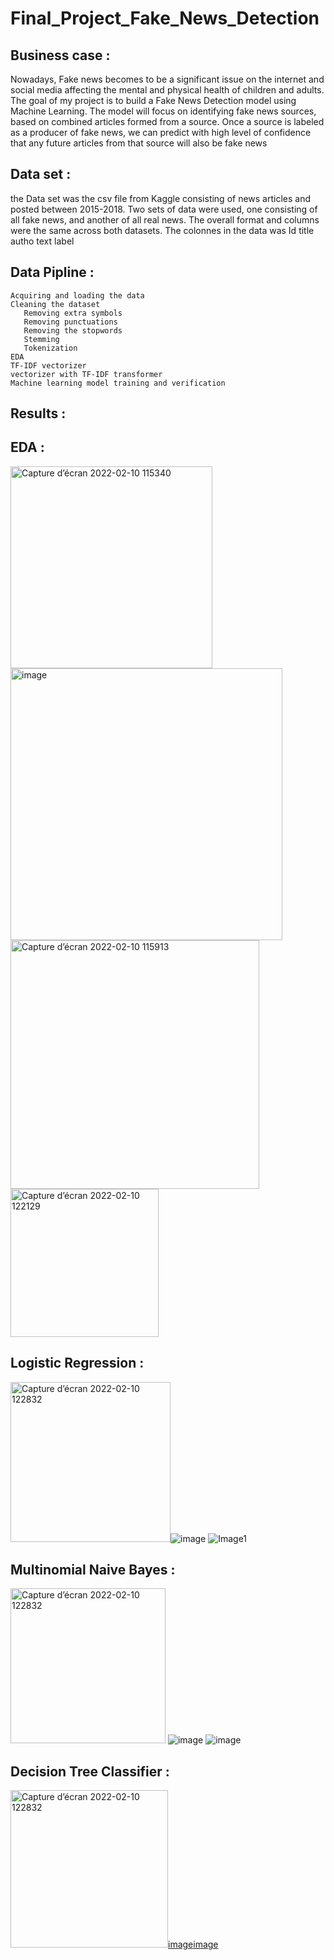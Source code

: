 # Final_Project_Fake_News_Detection

## Business case : 
 Nowadays, Fake news becomes to be a significant issue on the internet and social media affecting the mental and physical health of children and adults.
 The goal of my project is to build a Fake News Detection model using Machine Learning. The model will focus on identifying fake news sources, based on combined articles formed  from a source. Once a source is labeled as a producer of fake news, we can predict with high level of confidence that any future articles from that source will also be fake    news
 
 ## Data set : 
  the Data set was the csv file from Kaggle consisting of news articles and posted between 2015-2018. Two sets of data were used, one consisting of all fake news, and another     of all real news. The overall format and columns were the same across both datasets.
  The colonnes in the data was
     Id  title  autho  text  label
    
 ## Data Pipline :
    Acquiring and loading the data
    Cleaning the dataset
       Removing extra symbols 
       Removing punctuations
       Removing the stopwords
       Stemming
       Tokenization
    EDA
    TF-IDF vectorizer
    vectorizer with TF-IDF transformer
    Machine learning model training and verification
 ## Results : 
   ## EDA : 
  
 
 <img width="323" alt="Capture d’écran 2022-02-10 115340" src="https://user-images.githubusercontent.com/89710477/153392607-5f0a04ba-c723-4889-b05b-d45cc146069e.png"> <img width="435" alt="image" src="https://user-images.githubusercontent.com/89710477/153180271-33df28fb-2162-423c-9606-cf15408f4ad6.png"><img width="398" alt="Capture d’écran 2022-02-10 115913" src="https://user-images.githubusercontent.com/89710477/153395179-e240389c-f1e6-448d-a827-4c90ca1aa0de.png"><img width="237" alt="Capture d’écran 2022-02-10 122129" src="https://user-images.githubusercontent.com/89710477/153397143-44dd687c-68ab-4e1e-974b-7336d3aa3903.png">
   ## Logistic Regression :
 <img width="256" alt="Capture d’écran 2022-02-10 122832" src="https://user-images.githubusercontent.com/89710477/153399917-2bb2d04c-2fb9-488f-b6b7-026a6e2ccec0.png">![image](https://user-images.githubusercontent.com/89710477/153402282-ce4fd7ad-a02c-4c7f-976c-7f194d5d4f87.png)
                    ![Image1](https://user-images.githubusercontent.com/89710477/153400898-fa642c74-c29a-4a39-a26a-b42490353097.png)
  ## Multinomial Naive Bayes :
<img width="248" alt="Capture d’écran 2022-02-10 122832" src="https://user-images.githubusercontent.com/89710477/153403286-72142472-2497-4abd-acf8-3b71332ee402.png">  ![image](https://user-images.githubusercontent.com/89710477/153401323-097b4778-c23b-455a-b4c8-95ed2c17e458.png) ![image](https://user-images.githubusercontent.com/89710477/153401454-5f4312ac-830f-45c0-abb0-cdaa524b5738.png)
  ## Decision Tree Classifier :
  <img width="252" alt="Capture d’écran 2022-02-10 122832" src="https://user-images.githubusercontent.com/89710477/153403621-472b07a5-39a0-4b14-a13c-a9d7c7ae61b6.png">[image](https://user-images.githubusercontent.com/89710477/153401896-8d90dc1e-b83b-437f-a611-e71a087a6ded.png)[image](https://user-images.githubusercontent.com/89710477/153402092-de9b744c-ccf2-4363-9448-a8269362c5d2.png)





 
